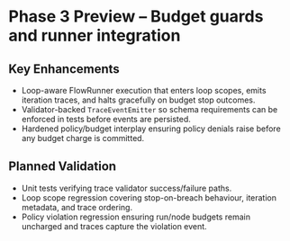 # Phase 3 Preview – Budget guards and runner integration

## Key Enhancements
- Loop-aware FlowRunner execution that enters loop scopes, emits iteration traces, and halts gracefully on budget stop outcomes.
- Validator-backed `TraceEventEmitter` so schema requirements can be enforced in tests before events are persisted.
- Hardened policy/budget interplay ensuring policy denials raise before any budget charge is committed.

## Planned Validation
- Unit tests verifying trace validator success/failure paths.
- Loop scope regression covering stop-on-breach behaviour, iteration metadata, and trace ordering.
- Policy violation regression ensuring run/node budgets remain uncharged and traces capture the violation event.

